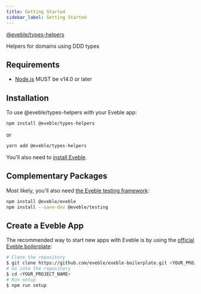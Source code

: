 ```yaml
---
title: Getting Started
sidebar_label: Getting Started
---
```


[@eveble/types-helpers][package-homepage]

Helpers for domains using DDD types

## Requirements

- [Node.js][nodejs] MUST be v14.0 or later

## Installation

To use @eveble/types-helpers with your Eveble app:

```bash
npm install @eveble/types-helpers
```

or

```bash
yarn add @eveble/types-helpers
```

You'll also need to [install Eveble][eveble-installation].

## Complementary Packages

Most likely, you'll also need [the Eveble testing framework][eveble-testing]:

```bash
npm install @eveble/eveble
npm install --save-dev @eveble/testing
```

## Create a Eveble App

The recommended way to start new apps with Eveble is by using the [official Eveble boilerplate][eveble-boilerplate]:

```bash
# Clone the repository
$ git clone https://github.com/eveble/eveble-boilerplate.git <YOUR_PROJECT_NAME>
# Go into the repository
$ cd <YOUR_PROJECT_NAME>
# Run setup
$ npm run setup
```

[package-homepage]: https://eveble.github.io/types-helpers/
[nodejs]: https://nodejs.org/
[eveble-installation]: https://eveble.github.com/docs/01-the-basics/02-installation
[eveble-boilerplate]: https://github.com/eveble/eveble-boilerplate
[eveble-testing]: https://github.com/eveble/testing
